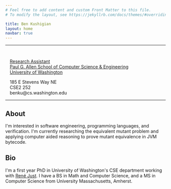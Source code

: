 ```yaml
---
# Feel free to add content and custom Front Matter to this file.
# To modify the layout, see https://jekyllrb.com/docs/themes/#overriding-theme-defaults

title: Ben Kushigian
layout: home
navbar: true
---
```


<hr size="2" noshade color="gray">

<div style="padding:1em; padding-bottom:0;">
<p>
<a href="https://www.cs.washington.edu/">Research Assistant<br/>
Paul G. Allen School of Computer Science & Engineering<br/></a>
<a href="http://www.washington.edu/">University of Washington</a>
</p>

<p>
185 E Stevens Way NE<br/>
CSE2 252<br/>
benku@cs.washington.edu
</p>
</div>

<hr size="2" noshade color="gray">

## About
I'm interested in software engineering, programming languages, and verification.
I'm currently researching the equivalent mutant problem and applying computer
aided reasoning to prove mutant equivalence in JVM bytecode.

## Bio
I'm a first year PhD in University of Washington's CSE department working with
[René Just][rjust-site]. I have a BS in Math and Computer Science, and a MS in
Computer Science from University Massachusetts, Amherst.

[rjust-site]:https://people.cs.umass.edu/~rjust/
